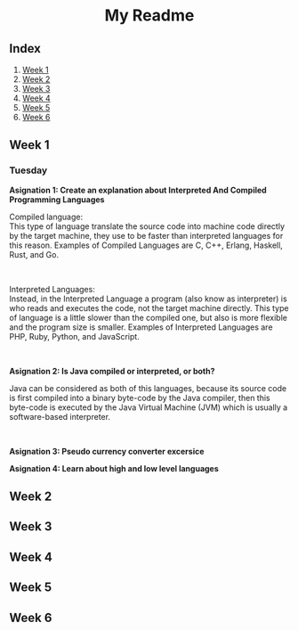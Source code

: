 <h1 align="center">My Readme</h>

## Index
1. [Week 1](#week-1)
2. [Week 2](#week-2)
3. [Week 3](#week-3)
4. [Week 4](#week-4)
5. [Week 5](#week-5)
6. [Week 6](#week-6)

<h2 id="week-1">Week 1</h2>
    <h3>Tuesday</h3>
        <p><b>Asignation 1: Create an explanation about Interpreted And Compiled Programming Languages</b></p<>
        <p>Compiled language:<br>
        This type of language translate the source code into machine code directly by the target machine, they use to be faster than interpreted languages for this reason. Examples of Compiled Languages are C, C++, Erlang, Haskell, Rust, and Go. </p>
        <br>
        <p>Interpreted Languages:<br>
        Instead, in the Interpreted Language a program (also know as interpreter) is who reads and executes the code, not the target machine directly. This type of language is a little slower than the compiled one, but also is more flexible and the program size is smaller. Examples of Interpreted Languages are PHP, Ruby, Python, and JavaScript. </p>
<br>
        <p><b>Asignation 2: Is Java compiled or interpreted, or both?</b></p>
        <p>Java can be considered as both of this languages, because its source code is first compiled into a binary byte-code by the Java compiler, then this byte-code is executed by the Java Virtual Machine (JVM) which is usually a software-based interpreter. </p>
<br>
        <p><b>Asignation 3: Pseudo currency     converter excersice</b</p>
<br>


<p><b>Asignation 4:</b> Learn about high and low level languages</p>

<h2 id="week-2">Week 2</h3>
<h2 id="week-3">Week 3</h3>
<h2 id="week-4">Week 4</h3>
<h2 id="week-5">Week 5</h3>
<h2 id="week-6">Week 6</h3>